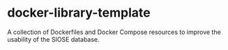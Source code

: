 # docker-library-template
A collection of Dockerfiles and Docker Compose resources to improve the usability of the SIOSE database.

